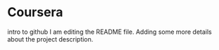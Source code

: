 # Coursera
intro to github
I am editing the README file. Adding some more details about the project description.

